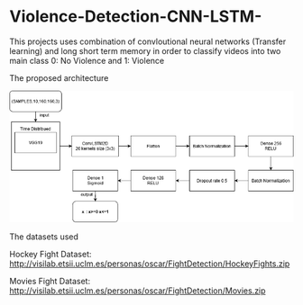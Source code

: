# Violence-Detection-CNN-LSTM-
This projects uses combination of convloutional neural networks (Transfer learning) and long short term memory in order to classify videos into two main class 0: No Violence and 1: Violence



The proposed architecture 

![](images/model%20arch.png)



The datasets used

Hockey Fight Dataset: http://visilab.etsii.uclm.es/personas/oscar/FightDetection/HockeyFights.zip 


Movies Fight Dataset: http://visilab.etsii.uclm.es/personas/oscar/FightDetection/Movies.zip
